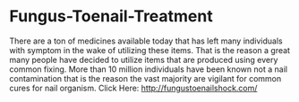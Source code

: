 # Fungus-Toenail-Treatment
There are a ton of medicines available today that has left many individuals with symptom in the wake of utilizing these items. That is the reason a great many people have decided to utilize items that are produced using every common fixing. More than 10 million individuals have been known not a nail contamination that is the reason the vast majority are vigilant for common cures for nail organism. Click Here: http://fungustoenailshock.com/
